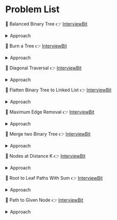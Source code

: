 # Problem List


🚀 Balanced Binary Tree 👉 [InterviewBit](https://www.interviewbit.com/problems/balanced-binary-tree/)<details><summary>Approach</summary>
Recursively check if the absolute value of the difference between left subtree height and right subtree height is greater than $1$ or not.
</details>

🚀 Burn a Tree 👉 [InterviewBit](https://www.interviewbit.com/problems/burn-a-tree/)<details><summary>Approach</summary>
1. Maintain one $max$ variable
2. For each node, find $distance$ to the target node and $height$ of the subtree.
3. If $dist\neq-1$ for left subtree then $mx=max(mx,dist_{left}+height_{right}+1)$, for right subtree vice versa.
</details>

🚀 Diagonal Traversal 👉 [InterviewBit](https://www.interviewbit.com/problems/diagonal-traversal/)<details><summary>Approach</summary>
1. Maintain one map to store the element column wise.
2. Recursively pass $row$ and $column$ value in $DFS$.
3. For a node, $diag=row-col$, store the node in the map corresponding to that diagonal value.
</details>

🚀 Flatten Binary Tree to Linked List 👉 [InterviewBit](https://www.interviewbit.com/problems/flatten-binary-tree-to-linked-list/)<details><summary>Approach</summary>
1. Maintain one $start$ and $end$ pointer for flatten trees.
2. Recursively flatten $left$ and $right$ subtree.
3. Make left pointer of root , $NULL$ and attach the $start$ pointer of $left$ subtree to the $right$ pointer if that $\neq NULL$
4. Attach the $start$ pointer of $right$ subtree to the $end$ pointer of $left$ subtree (if $left \neq NULL$) or to the $right$ pointer of node (If $left=NULL$)
</details>

🚀 Maximum Edge Removal 👉 [InterviewBit](https://www.interviewbit.com/problems/maximum-edge-removal/)<details><summary>Approach</summary>
1. Maintain a global $cnt$ variable
2. Using DFS recursively obtain number of nodes in its subtrees.
3. If number of nodes in a subtree is even then it can be separated i.e. $cnt++$, and doesn't contribute in the node count for the current node.
</details>

🚀 Merge two Binary Tree 👉 [InterviewBit](https://www.interviewbit.com/problems/merge-two-binary-tree/)<details><summary>Approach</summary>
Recursively merge left and right subtrees.
</details>

🚀 Nodes at Distance K 👉 [InterviewBit](https://www.interviewbit.com/problems/nodes-at-distance-k/)<details><summary>Approach</summary>
There are two ways to find nodes at distance $k$.
1. Find all the descendants which are at distance $k$.
2. Find the ancestors of the target such that distance from ancestor is $x$, then find nodes in the other subtree of that ancestor with distance $(d-x-2)$ 
</details>

🚀 Root to Leaf Paths With Sum  👉 [InterviewBit](https://www.interviewbit.com/problems/root-to-leaf-paths-with-sum/)<details><summary>Approach</summary>
1. Send one vector $path$ in function call which will indicate current path.
2. Add current node to current path.
3. Recursively search in left and right subtree.
4. If a node value is equal to target, and it is leaf node, add that path to the ans.
5. Pop back current node from path.
</details>


🚀 Path to Given Node 👉 [InterviewBit](https://www.interviewbit.com/problems/path-to-given-node/)<details><summary>Approach</summary>
If a subtree of current node contains the target node, add that node to the path, else remove that node. Do it recursively.
</details>

